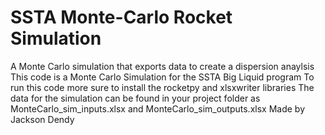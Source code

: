 # SSTA Monte-Carlo Rocket Simulation
 A Monte Carlo simulation that exports data to create a dispersion anaylsis
 This code is a Monte Carlo Simulation for the SSTA Big Liquid program
 To run this code more sure to install the rocketpy and xlsxwriter libraries
 The data for the simulation can be found in your project folder as
 MonteCarlo_sim_inputs.xlsx and MonteCarlo_sim_outputs.xlsx
 Made by Jackson Dendy

